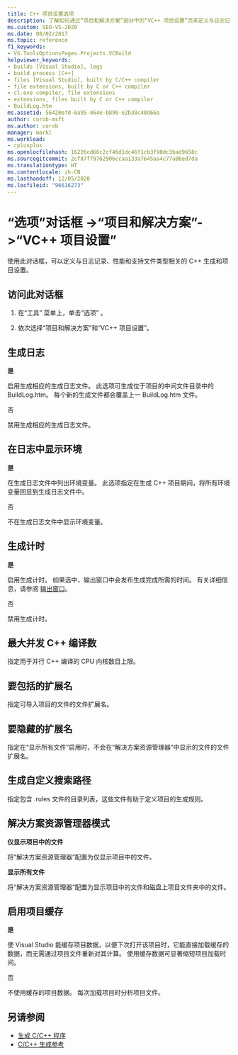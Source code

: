 ```yaml
---
title: C++ 项目设置选项
description: 了解如何通过“项目和解决方案”部分中的“VC++ 项目设置”页来定义与日志记录、性能和支持文件类型相关的 C++ 生成和项目设置。
ms.custom: SEO-VS-2020
ms.date: 08/02/2017
ms.topic: reference
f1_keywords:
- VS.ToolsOptionsPages.Projects.VCBuild
helpviewer_keywords:
- builds [Visual Studio], logs
- build process [C++]
- files [Visual Studio], built by C/C++ compiler
- file extensions, built by C or C++ compiler
- cl.exe compiler, file extensions
- extensions, files built by C or C++ compiler
- BuildLog.htm
ms.assetid: 56420efd-6a95-464e-b890-e2b38c48d66a
author: corob-msft
ms.author: corob
manager: markl
ms.workload:
- cplusplus
ms.openlocfilehash: 16226cd66c2cf46d1dc46f1cb3f90dc3bad9658c
ms.sourcegitcommit: 2cf87f79762906ccaa133a7645aa4c77a0bed7da
ms.translationtype: HT
ms.contentlocale: zh-CN
ms.lasthandoff: 12/05/2020
ms.locfileid: "96616273"
---
```

# <a name="vc-project-settings-projects-and-solutions-options-dialog-box"></a>“选项”对话框 ->“项目和解决方案”->“VC++ 项目设置”

使用此对话框，可以定义与日志记录、性能和支持文件类型相关的 C++ 生成和项目设置。

## <a name="to-access-this-dialog-box"></a>访问此对话框

1. 在“工具”  菜单上，单击“选项” 。

2. 依次选择“项目和解决方案”和“VC++ 项目设置”。

## <a name="build-logging"></a>生成日志

 **是**

  启用生成相应的生成日志文件。 此选项可生成位于项目的中间文件目录中的 BuildLog.htm。 每个新的生成文件都会覆盖上一 BuildLog.htm 文件。

 否

  禁用生成相应的生成日志文件。

## <a name="show-environment-in-log"></a>在日志中显示环境

 **是**

在生成日志文件中列出环境变量。 此选项指定在生成 C++ 项目期间，将所有环境变量回显到生成日志文件中。

 否

不在生成日志文件中显示环境变量。

## <a name="build-timing"></a>生成计时

 **是**

  启用生成计时。 如果选中，输出窗口中会发布生成完成所需的时间。 有关详细信息，请参阅 [输出窗口](../../ide/reference/output-window.md)。

 否

禁用生成计时。

## <a name="maximum-concurrent-c-compilations"></a>最大并发 C++ 编译数

指定用于并行 C++ 编译的 CPU 内核数目上限。

## <a name="extensions-to-include"></a>要包括的扩展名

指定可导入项目的文件的文件扩展名。

## <a name="extensions-to-hide"></a>要隐藏的扩展名

指定在“显示所有文件”启用时，不会在“解决方案资源管理器”中显示的文件的文件扩展名。

## <a name="build-customization-search-path"></a>生成自定义搜索路径

指定包含 .rules 文件的目录列表，这些文件有助于定义项目的生成规则。

## <a name="solution-explorer-mode"></a>解决方案资源管理器模式

**仅显示项目中的文件**

将“解决方案资源管理器”配置为仅显示项目中的文件。

**显示所有文件**

将“解决方案资源管理器”配置为显示项目中的文件和磁盘上项目文件夹中的文件。

## <a name="enable-project-caching"></a>启用项目缓存

**是**

使 Visual Studio 能缓存项目数据，以便下次打开该项目时，它能直接加载缓存的数据，而无需通过项目文件重新对其计算。 使用缓存数据可显著缩短项目加载时间。

否

不使用缓存的项目数据。 每次加载项目时分析项目文件。

## <a name="see-also"></a>另请参阅

- [生成 C/C++ 程序](/cpp/build/projects-and-build-systems-cpp)
- [C/C++ 生成参考](/cpp/build/reference/c-cpp-building-reference)